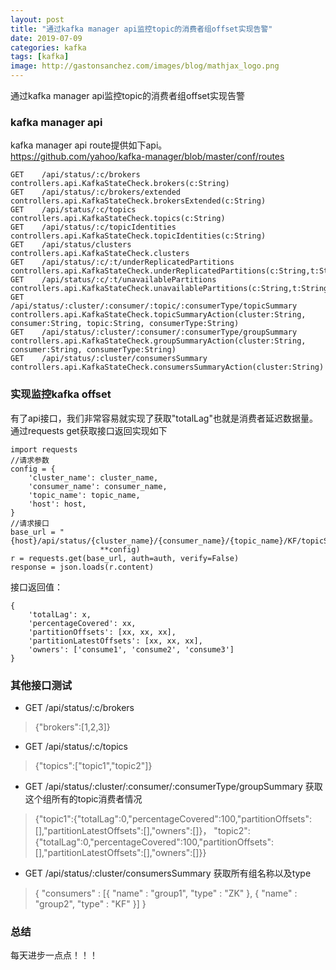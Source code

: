 ```yaml
---
layout: post
title: "通过kafka manager api监控topic的消费者组offset实现告警"
date: 2019-07-09
categories: kafka
tags: [kafka]
image: http://gastonsanchez.com/images/blog/mathjax_logo.png
---
```

通过kafka manager api监控topic的消费者组offset实现告警
<!-- more -->
### kafka manager api
kafka manager api route提供如下api。  
https://github.com/yahoo/kafka-manager/blob/master/conf/routes  
~~~
GET    /api/status/:c/brokers                               controllers.api.KafkaStateCheck.brokers(c:String)
GET    /api/status/:c/brokers/extended                      controllers.api.KafkaStateCheck.brokersExtended(c:String)
GET    /api/status/:c/topics                                controllers.api.KafkaStateCheck.topics(c:String)
GET    /api/status/:c/topicIdentities                       controllers.api.KafkaStateCheck.topicIdentities(c:String)
GET    /api/status/clusters                                 controllers.api.KafkaStateCheck.clusters
GET    /api/status/:c/:t/underReplicatedPartitions          controllers.api.KafkaStateCheck.underReplicatedPartitions(c:String,t:String)
GET    /api/status/:c/:t/unavailablePartitions              controllers.api.KafkaStateCheck.unavailablePartitions(c:String,t:String)
GET    /api/status/:cluster/:consumer/:topic/:consumerType/topicSummary   controllers.api.KafkaStateCheck.topicSummaryAction(cluster:String, consumer:String, topic:String, consumerType:String)
GET    /api/status/:cluster/:consumer/:consumerType/groupSummary          controllers.api.KafkaStateCheck.groupSummaryAction(cluster:String, consumer:String, consumerType:String)
GET    /api/status/:cluster/consumersSummary                controllers.api.KafkaStateCheck.consumersSummaryAction(cluster:String)
~~~

### 实现监控kafka offset
有了api接口，我们非常容易就实现了获取"totalLag"也就是消费者延迟数据量。
通过requests get获取接口返回实现如下
~~~
import requests
//请求参数
config = {
    'cluster_name': cluster_name,
    'consumer_name': consumer_name,
    'topic_name': topic_name,
    'host': host,
}
//请求接口
base_url = "{host}/api/status/{cluster_name}/{consumer_name}/{topic_name}/KF/topicSummary".format(
                    **config)                    
r = requests.get(base_url, auth=auth, verify=False)
response = json.loads(r.content)
~~~
接口返回值：
~~~
{
	'totalLag': x,
	'percentageCovered': xx,
	'partitionOffsets': [xx, xx, xx],
	'partitionLatestOffsets': [xx, xx, xx],
	'owners': ['consume1', 'consume2', 'consume3']
}
~~~

### 其他接口测试
* GET    /api/status/:c/brokers  
> {"brokers":[1,2,3]}   

* GET    /api/status/:c/topics
>{"topics":["topic1","topic2"]}

* GET    /api/status/:cluster/:consumer/:consumerType/groupSummary   获取这个组所有的topic消费者情况
> {"topic1":{"totalLag":0,"percentageCovered":100,"partitionOffsets":[],"partitionLatestOffsets":[],"owners":[]}，
"topic2":{"totalLag":0,"percentageCovered":100,"partitionOffsets":[],"partitionLatestOffsets":[],"owners":[]}}

* GET    /api/status/:cluster/consumersSummary   获取所有组名称以及type
> {
  "consumers" : [{
    "name" : "group1",
    "type" : "ZK"
  }, {
    "name" : "group2",
    "type" : "KF"
  }]
}

### 总结
每天进步一点点！！！